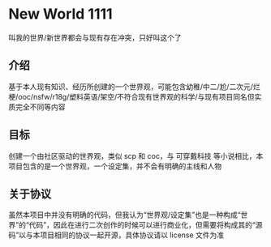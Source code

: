 # New World 1111
叫我的世界/新世界都会与现有存在冲突，只好叫这个了

## 介绍
基于本人现有知识、经历所创建的一个世界观，可能包含幼稚/中二/尬/二次元/烂梗/ooc/nsfw/r18g/塑料英语/架空/不符合现有世界观的科学/与现有项目同名但实质完全不同等内容

## 目标
创建一个由社区驱动的世界观，类似 scp 和 coc，与 可穿戴科技 等小说相比，本项目包含的是一个世界观，一个设定集，并不会有明确的主线和人物

## 关于协议
虽然本项目中并没有明确的代码，但我认为“世界观/设定集”也是一种构成“世界”的“代码”，因此在进行二次创作的时候可以进行商业化，但需要将构成其的“源码”以与本项目相同的协议一起开源，具体协议请以 license 文件为准

